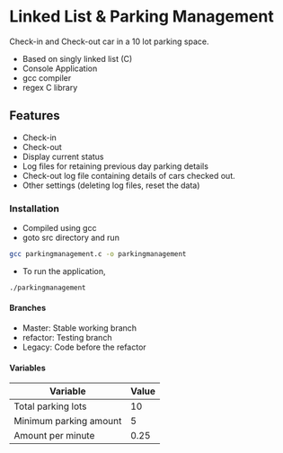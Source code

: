 # Linked List & Parking Management

Check-in and Check-out car in a 10 lot parking space.

* Based on singly linked list (C)
* Console Application
* gcc compiler
* regex C library

## Features

* Check-in
* Check-out
* Display current status
* Log files for retaining previous day parking details
* Check-out log file containing details of cars checked out.
* Other settings (deleting log files, reset the data)

### Installation

* Compiled using gcc
* goto src directory and run

```bash
gcc parkingmanagement.c -o parkingmanagement
```

* To run the application,

```bash
./parkingmanagement
```

#### Branches

* Master: Stable working branch
* refactor: Testing branch
* Legacy: Code before the refactor

#### Variables

|      Variable          | Value |
|------------------------|-------|
|Total parking lots      | 10    |
|Minimum parking amount  | 5     |
|Amount per minute       | 0.25  |
